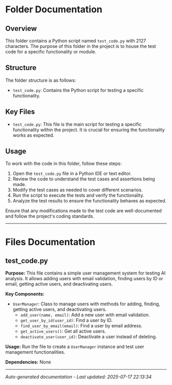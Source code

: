 # Folder Documentation

## Overview
This folder contains a Python script named `test_code.py` with 2127 characters. The purpose of this folder in the project is to house the test code for a specific functionality or module.

## Structure
The folder structure is as follows:
- `test_code.py`: Contains the Python script for testing a specific functionality.

## Key Files
- `test_code.py`: This file is the main script for testing a specific functionality within the project. It is crucial for ensuring the functionality works as expected.

## Usage
To work with the code in this folder, follow these steps:
1. Open the `test_code.py` file in a Python IDE or text editor.
2. Review the code to understand the test cases and assertions being made.
3. Modify the test cases as needed to cover different scenarios.
4. Run the script to execute the tests and verify the functionality.
5. Analyze the test results to ensure the functionality behaves as expected.

Ensure that any modifications made to the test code are well-documented and follow the project's coding standards.

---

# Files Documentation

## test_code.py

**Purpose:** This file contains a simple user management system for testing AI analysis. It allows adding users with email validation, finding users by ID or email, getting active users, and deactivating users.

**Key Components:**
- `UserManager`: Class to manage users with methods for adding, finding, getting active users, and deactivating users.
  - `add_user(name, email)`: Add a new user with email validation.
  - `get_user_by_id(user_id)`: Find a user by ID.
  - `find_user_by_email(email)`: Find a user by email address.
  - `get_active_users()`: Get all active users.
  - `deactivate_user(user_id)`: Deactivate a user instead of deleting.
  
**Usage:** Run the file to create a `UserManager` instance and test user management functionalities.

**Dependencies:** None

---
*Auto-generated documentation - Last updated: 2025-07-17 22:13:34*
